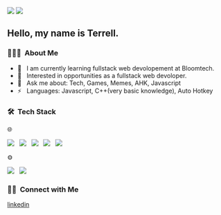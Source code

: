 
<img src="https://media.istockphoto.com/id/1133769470/vector/javascript-concept-banner-header.jpg?s=170667a&w=0&k=20&c=GnKoYotlaI01K45BrUOrQtek4AKmJyGlbzXe2p_ZitE="/>


<img src="https://komarev.com/ghpvc/?username=Terrellb19&color=orange&style=plastic"/>
<h2> Hello, my name is Terrell. </h2>

<h3> 👨🏻‍💻 &nbsp;About Me </h3>

- 🤔 &nbsp; I am currently learning fullstack web devolopement at Bloomtech.
- 💼 &nbsp; Interested in opportunities as a fullstack web devoloper.
- 💬 &nbsp; Ask me about: Tech, Games, Memes, AHK, Javascript
- ⚡ &nbsp; Languages: Javascript, C++(very basic knowledge), Auto Hotkey

<h3> 🛠 &nbsp;Tech Stack</h3>
🌐 &nbsp;

<img src="https://img.shields.io/badge/-HTML5-333333?style=flat&logo=HTML5" /> &nbsp;
<img src="https://img.shields.io/badge/-CSS-333333?style=flat&logo=CSS3&logoColor=1572B6" /> &nbsp;
<img src="https://img.shields.io/badge/-JavaScript-333333?style=flat&logo=javascript" /> &nbsp;
<img src="https://img.shields.io/badge/-Node.js-333333?style=flat&logo=node.js" /> &nbsp;
<img src="https://img.shields.io/badge/-React-333333?style=flat&logo=react" /> &nbsp;

⚙️ &nbsp;

<img src="https://img.shields.io/badge/-Git-333333?style=flat&logo=git" /> &nbsp;
<img src="https://img.shields.io/badge/-GitHub-333333?style=flat&logo=github" /> &nbsp;
  
<h3> 🤝🏻 &nbsp;Connect with Me </h3>
<a href="https://www.linkedin.com/in/terrell-booker/">linkedin</a>











